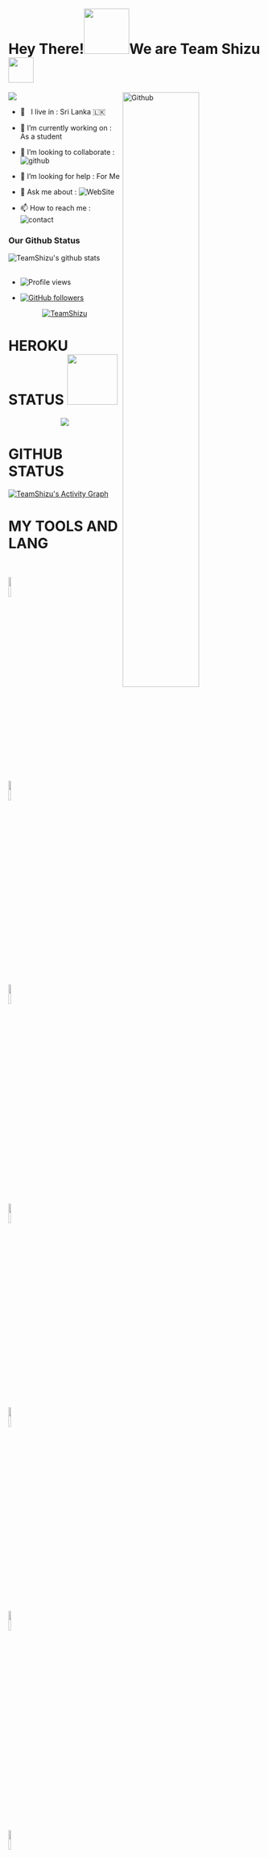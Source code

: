 

# Hey There!<img src="https://i.pinimg.com/originals/01/63/6c/01636c5434cd0462086620c60fdfec16.gif" width=90px>We are Team Shizu<img src="https://raw.githubusercontent.com/MartinHeinz/MartinHeinz/master/wave.gif" width="50px">

<img src="https://telegra.ph/file/89336a96eb696d94558ba.jpg" style="max-width:100%;">

<img width="55%" align="right" alt="Github" src="https://raw.githubusercontent.com/onimur/.github/master/.resources/git-header.svg" />

<!-- Your badges

You can use the website to generate badges: https://shields.io/

-->

-  🚶‍ &nbsp; I live in : Sri Lanka 🇱🇰  <br>

-  🔭 I’m currently working on : As a student  <br>

-  👯 I’m looking to collaborate : ![github](https://img.shields.io/badge/On-Github-black)  <br>

-  🤔 I’m looking for help : For  Me  <br>

-  💬 Ask me about : ![WebSite](https://img.shields.io/badge/Go%20to-Youtube-red) <br>

-  📫 How to reach me : ![contact](https://img.shields.io/badge/Contact%20me-On%20Telegram-blue)

### Our Github Status



<img align="center" alt="TeamShizu's github stats" src="https://github-readme-stats.vercel.app/api?username=TeamShizu&show_icons=true&theme=midnight-purple" />

  </a>

<br>

<br>

- ![Profile views](https://gpvc.arturio.dev/TeamShizu)

- [![GitHub followers](https://img.shields.io/github/followers/TeamShizu.svg?style=social&label=Follow&maxAge=2592000)](https://github.com/TeamShizu?tab=followers)

  

<p align="center"> <a href="https://github.com/TeamShizu"><img src="https://github-profile-trophy.vercel.app/?username=TeamShizu&no-bg=true" alt="TeamShizu" /></a> </p>

# HEROKU STATUS <img src="https://octodex.github.com/images/daftpunktocat-thomas.gif" width=100px>


<p align="center">

  

<img src="https://github-readme-streak-stats.herokuapp.com/?user=TeamShizu#version3"/>



</p>

# GITHUB STATUS

  <a href="https://github.com/TeamShizu"><img alt="TeamShizu's Activity Graph" src="https://activity-graph.herokuapp.com/graph?username=TeamShizu&bg_color=1F222E&color=F8D866&line=F85D7F&point=FFFFFF&hide_border=true" /></a>

# MY TOOLS AND LANG

<p align ="left">

  <br />

  <code><img width="10%"  src="https://www.vectorlogo.zone/logos/json/json-ar21.svg"></code>

  <code><img width="10%"   src="https://www.vectorlogo.zone/logos/git-scm/git-scm-ar21.svg"></code>

  <code><img width="10%"   src="https://www.vectorlogo.zone/logos/python/python-ar21.svg"></code>

  <br />

  <code><img width="10%"  src="https://www.vectorlogo.zone/logos/mysql/mysql-ar21.svg"></code>

  <code><img width="10%"  src="https://www.vectorlogo.zone/logos/sqlite/sqlite-ar21.svg"></code>

  <code><img width="10%"  src="https://www.vectorlogo.zone/logos/firebase/firebase-ar21.svg"></code>

  <br />

  <code><img width="10%"  src="https://www.vectorlogo.zone/logos/w3_html5/w3_html5-ar21.svg"></code>

  <code><img width="10%"  src="https://www.vectorlogo.zone/logos/github/github-ar21.svg"></code>

  <code><img width="10%"  src="https://www.vectorlogo.zone/logos/gitlab/gitlab-ar21.svg"></code>

  <br>

</p>  

# MOST USED LANGUAGES

![NOICE](https://github-readme-stats.vercel.app/api/top-langs/?username=TeamShizu&theme=dark&show_icons=true)

# CONTACT ME ON

<!-- Your badges

You can use the website to generate badges: https://shields.io/

-->

<a href="https://t.me/Mr_Rasiya"><img src="https://telegra.ph/file/0f297dcdbae3351330a74.jpg" width="150px" height="150px" /></a> 

|:---------------------------------------------------------------------------------------------------------------------------------------: |

*[TeamShizu](https://t.me/Mr_Rasiyaa)*                                                                                

 <a href="https://t.me/Mr_Rasiyaa"><img src="https://cdn4.iconfinder.com/data/icons/logos-and-brands/512/335_Telegram_logo-256.png" width="32px" height="32px"></a> <a href="https://www.instagram.com/Damantha_Jasinghe"><img src="https://cdn2.iconfinder.com/data/icons/social-icons-33/128/Instagram-256.png" width="32px" height="32px"></a>                                                                                                                                                                <a href="https://www.youtube.com/C/MrRGYT"><img src="https://cdn3.iconfinder.com/data/icons/2018-social-media-logotypes/1000/2018_social_media_popular_app_logo_youtube-256.png" width="32px" height="32px"></a>              <a href="#"><img src="https://cdn2.iconfinder.com/data/icons/social-media-2285/512/1_Twitter_colored_svg-256.png" width="32px" height="32px">                                                                   

    

                                                              

### Support Group:

<a href="https://t.me/ShizuSupport_Official"><img src="https://img.shields.io/badge/Shizu%20Support-Join%20Telegram%20Group-blue.svg?logo=telegram"></a>

### Telegram Bots Channel:

<a href="https://t.me/ShizuUpdates"><img src="https://img.shields.io/badge/Shizu%20Updates-Join%20Telegram%20Channel-blue.svg?logo=telegram"></a>

<p align="left">

 

<a href="https://t.me/Mr_Rasiyaa" target="blank"><img align="center" src="https://cdn4.iconfinder.com/data/icons/logos-and-brands/512/335_Telegram_logo-256.png"  height="40" width="40" /></a> &nbsp;&nbsp;

<a href="#" target="blank"><img align="center" src="https://cdn2.iconfinder.com/data/icons/social-icons-33/128/Instagram-256.png"  height="40" width="40" /></a> &nbsp;&nbsp;

<a href="https://www.youtube.com/c/MrRGYT" target="blank"><img align="center" src="https://cdn3.iconfinder.com/data/icons/2018-social-media-logotypes/1000/2018_social_media_popular_app_logo_youtube-256.png" height="40" width="40" /></a> &nbsp;&nbsp;

<a href="#" target="blank"><img align="center" src="https://cdn2.iconfinder.com/data/icons/social-media-2285/512/1_Twitter_colored_svg-256.png" height="40" width="40" /></a> &nbsp;&nbsp;

</p>

                                                              

 **Visitors Count**  

![VisitorCount](https://profile-counter.glitch.me/{TeamShizu}/count.svg)
